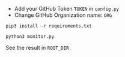 * Add your GitHub Token `TOKEN` in `config.py`
* Change GitHub Organization name: `ORG`

```commandline
pip3 install -r requirements.txt
```

```commandline
python3 monitor.py
```

See the result in `ROOT_DIR`